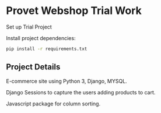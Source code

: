 # Provet Webshop Trial Work
Set up Trial Project


Install project dependencies:
```bash
pip install -r requirements.txt
```

## Project Details

E-commerce site using Python 3, Django, MYSQL.

Django Sessions to capture the users adding products to cart.

Javascript package for column sorting.
